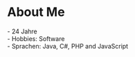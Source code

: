 <h1>About Me</h1>
- 24 Jahre <br>
- Hobbies: Software<br>
- Sprachen: Java, C#, PHP and JavaScript<br>
